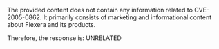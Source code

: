 The provided content does not contain any information related to CVE-2005-0862. It primarily consists of marketing and informational content about Flexera and its products.

Therefore, the response is: UNRELATED
